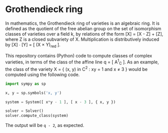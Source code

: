 # Grothendieck ring

In mathematics, the Grothendieck ring of varieties is an algebraic ring. It is defined as the quotient of the free abelian group on the set of isomorphism classes of varieties over a field k​, by relations of the form [X] = [X - Z] + [Z], where Z is a closed subvariety of X. Multiplication is distributively induced by [X] ∙ [Y] = [ (X × Y)<sub>red</sub> ].

This repository contains (Python) code to compute classes of complex varieties, in terms of the class of the affine line q = [ A<sup>1</sup><sub>C</sub> ]. As an example, the class of the variety X = { (x, y) in C<sup>2</sup> : xy = 1 and x ≠ 3 } would be computed using the following code.

```python
import sympy as sp

x, y = sp.symbols('x, y')

system = System([ x*y - 1 ], [ x - 3 ], { x, y })

solver = Solver()
solver.compute_class(system)
```

The output will be `q - 2`, as expected.